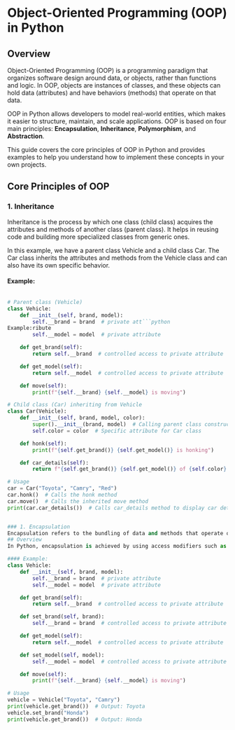 # Object-Oriented Programming (OOP) in Python

## Overview
Object-Oriented Programming (OOP) is a programming paradigm that organizes software design around data, or objects, rather than functions and logic. In OOP, objects are instances of classes, and these objects can hold data (attributes) and have behaviors (methods) that operate on that data.

OOP in Python allows developers to model real-world entities, which makes it easier to structure, maintain, and scale applications. OOP is based on four main principles: **Encapsulation**, **Inheritance**, **Polymorphism**, and **Abstraction**.

This guide covers the core principles of OOP in Python and provides examples to help you understand how to implement these concepts in your own projects.

## Core Principles of OOP



### 1. Inheritance


Inheritance is the process by which one class (child class) acquires the attributes and methods of another class (parent class). It helps in reusing code and building more specialized classes from generic ones.



In this example, we have a parent class Vehicle and a child class Car. The Car class inherits the attributes and methods from the Vehicle class and can also have its own specific behavior.


#### Example:
```python

# Parent class (Vehicle)
class Vehicle:
    def __init__(self, brand, model):
        self.__brand = brand  # private att```python
Example:ribute
        self.__model = model  # private attribute

    def get_brand(self):
        return self.__brand  # controlled access to private attribute

    def get_model(self):
        return self.__model  # controlled access to private attribute

    def move(self):
        print(f"{self.__brand} {self.__model} is moving")

# Child class (Car) inheriting from Vehicle
class Car(Vehicle):
    def __init__(self, brand, model, color):
        super().__init__(brand, model)  # Calling parent class constructor
        self.color = color  # Specific attribute for Car class

    def honk(self):
        print(f"{self.get_brand()} {self.get_model()} is honking")

    def car_details(self):
        return f"{self.get_brand()} {self.get_model()} of {self.color} color"

# Usage
car = Car("Toyota", "Camry", "Red")
car.honk()  # Calls the honk method
car.move()  # Calls the inherited move method
print(car.car_details())  # Calls car_details method to display car details


### 1. Encapsulation
Encapsulation refers to the bundling of data and methods that operate on the data into a single unit called a class. It also involves restricting access to certain components of an object to prevent misuse and accidental modification of its internal state.
## Overview
In Python, encapsulation is achieved by using access modifiers such as public, private, and protected. By default, all attributes in Python are public. To make an attribute private, you can prefix it with double underscores .

#### Example:
class Vehicle:
    def __init__(self, brand, model):
        self.__brand = brand  # private attribute
        self.__model = model  # private attribute

    def get_brand(self):
        return self.__brand  # controlled access to private attribute

    def set_brand(self, brand):
        self.__brand = brand  # controlled access to private attribute

    def get_model(self):
        return self.__model  # controlled access to private attribute

    def set_model(self, model):
        self.__model = model  # controlled access to private attribute

    def move(self):
        print(f"{self.__brand} {self.__model} is moving")

# Usage
vehicle = Vehicle("Toyota", "Camry")
print(vehicle.get_brand())  # Output: Toyota
vehicle.set_brand("Honda")
print(vehicle.get_brand())  # Output: Honda

